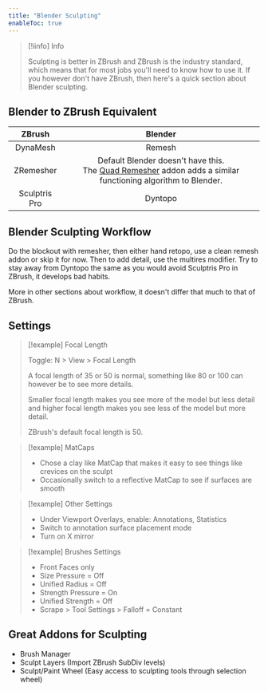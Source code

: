 ```yaml
---
title: "Blender Sculpting"
enableToc: true
---
```


>[!iinfo] Info
>
>Sculpting is better in ZBrush and ZBrush is the industry standard, which means that for most jobs you'll need to know how to use it. If you however don't have ZBrush, then here's a quick section about Blender sculpting.


## Blender to ZBrush Equivalent

|ZBrush|Blender
|:-:|:-:
|DynaMesh|Remesh
|ZRemesher|Default Blender doesn't have this.<br>The [Quad Remesher](https://exoside.com/quadremesher/) addon adds a similar functioning algorithm to Blender.
|Sculptris Pro|Dyntopo

## Blender Sculpting Workflow
Do the blockout with remesher, then either hand retopo, use a clean remesh addon or skip it for now. Then to add detail, use the multires modifier. Try to stay away from Dyntopo the same as you would avoid Sculptris Pro in ZBrush, it develops bad habits.

More in other sections about workflow, it doesn't differ that much to that of ZBrush.

## Settings

>[!example] Focal Length
>
>Toggle: N > View > Focal Length
>
>A focal length of 35 or 50 is normal, something like 80 or 100 can however be to see more
details.
>
>Smaller focal length makes you see more of the model but less detail and 
higher focal length makes you see less of the model but more detail.
>
>ZBrush's default focal length is 50.

>[!example] MatCaps
> 
>- Chose a clay like MatCap that makes it easy to see things like crevices on the sculpt
>- Occasionally switch to a reflective MatCap to see if surfaces are smooth  

>[!example] Other Settings
>
>- Under Viewport Overlays, enable: Annotations, Statistics
>- Switch to annotation surface placement mode 
>- Turn on X mirror

>[!example] Brushes Settings
>
>- Front Faces only
>- Size Pressure = Off
>- Unified Radius = Off
>- Strength Pressure = On
>- Unified Strength = Off
>- Scrape > Tool Settings > Falloff = Constant

## Great Addons for Sculpting
- Brush Manager
- Sculpt Layers (Import ZBrush SubDiv levels)
- Sculpt/Paint Wheel (Easy access to sculpting tools through selection wheel)

